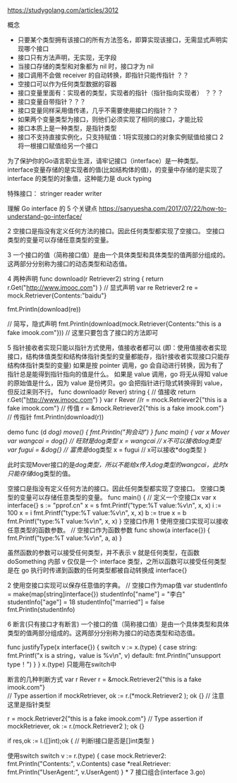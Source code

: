 https://studygolang.com/articles/3012

概念
* 只要某个类型拥有该接口的所有方法签名，即算实现该接口，无需显式声明实现哪个接口
* 接口只有方法声明，无实现，无字段
* 当接口存储的类型和对象都为 nil 时，接口才为 nil
* 接口调用不会做 receiver 的自动转换，即指针只能传指针 ？？
* 空接口可以作为任何类型数据的容器
* 接口变量里面有：实现者的类型，实现者的指针（指针指向实现者）  ？？？
* 接口变量自带指针？？？
* 接口变量同样采用值传递，几乎不需要使用接口的指针？？
* 如果两个变量类型为接口，则他们必须实现了相同的接口，才能比较
* 接口本质上是一种类型，是指针类型
* 接口不支持直接实例化，只支持赋值：1将实现接口的对象实例赋值给接口 2 将一根接口赋值给另一个接口


为了保护你的Go语言职业生涯，请牢记接口（interface）是一种类型。
interface变量存储的是实现者的值(比如结构体的值)，的变量中存储的是实现了 interface 的类型的对象值，这种能力是 duck typing 


特殊接口： stringer  reader   writer

理解 Go interface 的 5 个关键点
https://sanyuesha.com/2017/07/22/how-to-understand-go-interface/


2 空接口是指没有定义任何方法的接口。因此任何类型都实现了空接口。
空接口类型的变量可以存储任意类型的变量。

3 一个接口的值（简称接口值）是由一个具体类型和具体类型的值两部分组成的。这两部分分别称为接口的动态类型和动态值。

4 两种声明
func download(r Retriever2)  string {
   return r.Get("http://www.imooc.com")
}
// 显式声明
var re Retriever2
re = mock.Retriever{Contents:"baidu"}

fmt.Println(download(re))

// 简写，隐式声明
fmt.Println(download(mock.Retriever{Contents:"this is a fake imook.com"})) // 这里只要包含了接口的方法即可

5 指针接收者实现只能以指针方式使用，值接收者都可以
(即：使用值接收者实现接口，结构体值类型和结构体指针类型的变量都能存，指针接收者实现接口只能存结构体指针类型的变量)
如果是按 pointer 调用，go 会自动进行转换，因为有了指针总是能得到指针指向的值是什么。
如果是 value 调用，go 将无从得知 value 的原始值是什么，因为 value 是份拷贝。go 会把指针进行隐式转换得到 value，但反过来则不行。
func download(r Rever)  string { // 值接收
   return r.Get("http://www.imooc.com")
}
var r Rever
//r = mock.Retriever2{"this is a fake imook.com"} //  传值
r = &mock.Retriever2{"this is a fake imook.com"}  // 传指针
fmt.Println(download(r))

demo
func (d *dog) move() {
    fmt.Println("狗会动")
}
func main() {
    var x Mover
    var wangcai = dog{} // 旺财是dog类型
    x = wangcai         // x不可以接收dog类型
    var fugui = &dog{}  // 富贵是*dog类型
    x = fugui           // x可以接收*dog类型
}

此时实现Mover接口的是*dog类型，所以不能给x传入dog类型的wangcai，此时x只能存储*dog类型的值。

空接口是指没有定义任何方法的接口。因此任何类型都实现了空接口。
空接口类型的变量可以存储任意类型的变量。
func main() {
    // 定义一个空接口x
    var x interface{}
    s := "pprof.cn"
    x = s
    fmt.Printf("type:%T value:%v\n", x, x)
    i := 100
    x = i
    fmt.Printf("type:%T value:%v\n", x, x)
    b := true
    x = b
    fmt.Printf("type:%T value:%v\n", x, x)
}
空接口作用
1 使用空接口实现可以接收任意类型的函数参数。
// 空接口作为函数参数
func show(a interface{}) {
    fmt.Printf("type:%T value:%v\n", a, a)
}

虽然函数的参数可以接受任何类型，并不表示 v 就是任何类型，在函数 doSomething 内部 v 仅仅是一个 interface 类型，之所以函数可以接受任何类型是在 go 执行时传递到函数的任何类型都被自动转换成 interface{}

2 使用空接口实现可以保存任意值的字典。
// 空接口作为map值
    var studentInfo = make(map[string]interface{})
    studentInfo["name"] = "李白"
    studentInfo["age"] = 18
    studentInfo["married"] = false
    fmt.Println(studentInfo)


6 断言(只有接口才有断言)
一个接口的值（简称接口值）是由一个具体类型和具体类型的值两部分组成的。这两部分分别称为接口的动态类型和动态值。

func justifyType(x interface{}) {
    switch v := x.(type) {
    case string:
        fmt.Printf("x is a string，value is %v\n", v)
    default:
        fmt.Println("unsupport type！")
    }
}
x.(type) 只能用在switch中

断言的几种判断方式
var r Rever
r = &mock.Retriever2{"this is a fake imook.com"}  
// Type assertion
if mockRetriever, ok := r.(*mock.Retriever2 ); ok {} // 注意这里是指针类型

r = mock.Retriever2{"this is a fake imook.com"}
// Type assertion
if mockRetriever, ok := r.(mock.Retriever2 ); ok {}

if res,ok := I.([]int);ok {
    // 判断I接口是否是[]int类型
}

使用switch
    switch v := r.(type) {
	case mock.Retriever2:
		fmt.Println("Contents:", v.Contents)
	case *real.Retriever:
		fmt.Println("UserAgent:", v.UserAgent)
	}
* 
7 接口组合(interface 3.go)

